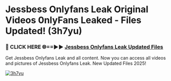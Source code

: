 # Jessbess Onlyfans Leak Original Videos 0nlyFans Leaked - Files Updated! (3h7yu)

<h3>🔴 CLICK HERE 🌐==►► <a href="https://tinyurl.com/3hn5wdd3" rel="nofollow">Jessbess Onlyfans Leak Updated Files</a></h3>

Get Jessbess Onlyfans Leak and all content. Now you can access all videos and pictures of Jessbess Onlyfans Leak. New Updated Files 2025!

[![3h7yu](https://i.imgur.com/4HnBqBT.gif)](https://tinyurl.com/3hn5wdd3)
